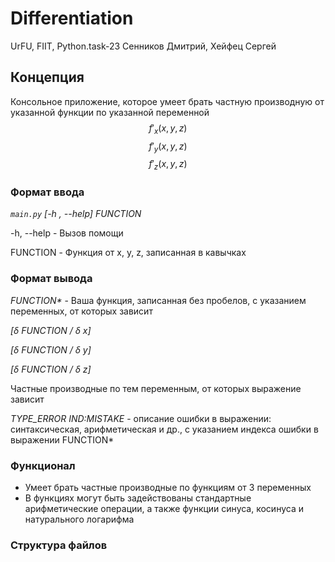 # Differentiation
UrFU, FIIT, Python.task-23
Сенников Дмитрий, Хейфец Сергей

## Концепция
Консольное приложение, которое умеет брать частную производную от указанной функции по указанной переменной
$$f'_x (x, y, z)$$
$$f'_y (x, y, z)$$ 
$$f'_z (x, y, z)$$

### Формат ввода
*`main.py` [-h , --help] FUNCTION*

-h, --help - Вызов помощи

FUNCTION - Функция от x, y, z, записанная в кавычках

### Формат вывода
*FUNCTION\** - Ваша функция, записанная без пробелов, с указанием переменных, от которых зависит

*[δ FUNCTION / δ x]*

*[δ FUNCTION / δ y]*

*[δ FUNCTION / δ z]*

Частные производные по тем переменным, от которых выражение зависит

*TYPE_ERROR IND:MISTAKE* - описание ошибки в выражении: синтаксическая, арифметическая и др., с указанием индекса ошибки в выражении FUNCTION\*

### Функционал
* Умеет брать частные производные по функциям от 3 переменных
* В функциях могут быть задействованы стандартные арифметические операции, а также функции синуса, косинуса и натурального логарифма

### Структура файлов
